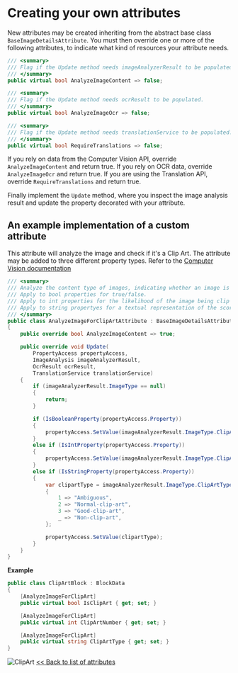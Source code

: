 # Creating your own attributes
New attributes may be created inheriting from the abstract base class `BaseImageDetailsAttribute`. You must then override one or more of the following attributes, to indicate what kind of resources your attribute needs.

``` C#
/// <summary>
/// Flag if the Update method needs imageAnalyzerResult to be populated.
/// </summary>
public virtual bool AnalyzeImageContent => false;

/// <summary>
/// Flag if the Update method needs ocrResult to be populated.
/// </summary>
public virtual bool AnalyzeImageOcr => false;

/// <summary>
/// Flag if the Update method needs translationService to be populated.
/// </summary>
public virtual bool RequireTranslations => false;
```

If you rely on data from the Computer Vision API, override `AnalyzeImageContent` and return true. If you rely on OCR data, override `AnalyzeImageOcr` and return true. If you are using the Translation API, override `RequireTranslations` and return true.

Finally implement the `Update` method, where you inspect the image analysis result and update the property decorated with your attribute.

## An example implementation of a custom attribute
This attribute will analyze the image and check if it's a Clip Art. The attribute may be added to three different property types. Refer to the [Computer Vision documentation](https://learn.microsoft.com/en-us/azure/ai-services/computer-vision/concept-detecting-image-types)

``` C#
/// <summary>
/// Analyze the content type of images, indicating whether an image is clip art.
/// Apply to bool properties for true/false.
/// Apply to int properties for the likelihood of the image being clip art on a scale of 0 to 3.
/// Apply to string propertyes for a textual representation of the score.
/// </summary>
public class AnalyzeImageForClipArtAttribute : BaseImageDetailsAttribute
{
    public override bool AnalyzeImageContent => true;

    public override void Update(
        PropertyAccess propertyAccess,
        ImageAnalysis imageAnalyzerResult,
        OcrResult ocrResult,
        TranslationService translationService)
    {
        if (imageAnalyzerResult.ImageType == null)
        {
            return;
        }

        if (IsBooleanProperty(propertyAccess.Property))
        {
            propertyAccess.SetValue(imageAnalyzerResult.ImageType.ClipArtType > 0);
        }
        else if (IsIntProperty(propertyAccess.Property))
        {
            propertyAccess.SetValue(imageAnalyzerResult.ImageType.ClipArtType);
        }
        else if (IsStringProperty(propertyAccess.Property))
        {
            var clipartType = imageAnalyzerResult.ImageType.ClipArtType switch
            {
                1 => "Ambiguous",
                2 => "Normal-clip-art",
                3 => "Good-clip-art",
                _ => "Non-clip-art",
            };

            propertyAccess.SetValue(clipartType);
        }
    }
}
```

**Example**
``` C#
public class ClipArtBlock : BlockData
{
    [AnalyzeImageForClipArt]
    public virtual bool IsClipArt { get; set; }

    [AnalyzeImageForClipArt]
    public virtual int ClipArtNumber { get; set; }

    [AnalyzeImageForClipArt]
    public virtual string ClipArtType { get; set; }
}
```
![ClipArt](./img/ClipArt.jpg)
[<< Back to list of attributes](../Attributes.md)